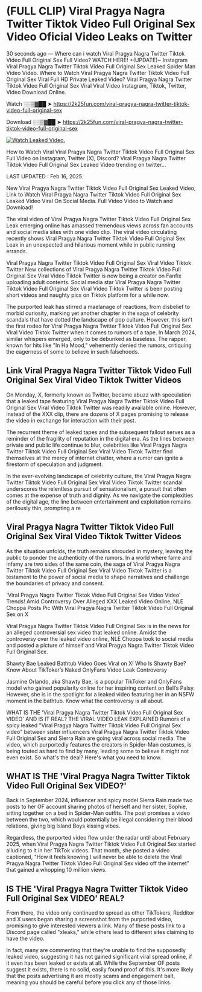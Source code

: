 # (FULL CLIP) Viral Pragya Nagra Twitter Tiktok Video Full Original Sex Video Oficial Video Leaks on Twitter

30 seconds ago — Where can i watch Viral Pragya Nagra Twitter Tiktok Video Full Original Sex Full Video? WATCH HERE! +(UPDATE)~ Instagram Viral Pragya Nagra Twitter Tiktok Video Full Original Sex Leaked Spider Man Video Video. Where to Watch Viral Pragya Nagra Twitter Tiktok Video Full Original Sex Viral Full HD Private Leaked Video? Viral Pragya Nagra Twitter Tiktok Video Full Original Sex Viral Viral Video Instagram, Tiktok, Twitter, Video Download Online.

Watch ░░▒▓██ ➤ https://2k25fun.com/viral-pragya-nagra-twitter-tiktok-video-full-original-sex

Download ░░▒▓██ ➤ https://2k25fun.com/viral-pragya-nagra-twitter-tiktok-video-full-original-sex

[![Watch Leaked Video.](https://miro.medium.com/v2/resize:fit:828/format:webp/1*cilzJN44JGOrTw9NJCrNHA.gif "Watch Leaked Video")](https://2k25fun.com/viral-pragya-nagra-twitter-tiktok-video-full-original-sex)

How to Watch Viral Viral Pragya Nagra Twitter Tiktok Video Full Original Sex Full Video on Instagram, Twitter (X), Discord? Viral Pragya Nagra Twitter Tiktok Video Full Original Sex Leaked Video trending on twitter...

LAST UPDATED : Feb 16, 2025.

New Viral Pragya Nagra Twitter Tiktok Video Full Original Sex Leaked Video, Link to Watch Viral Pragya Nagra Twitter Tiktok Video Full Original Sex Leaked Video Viral On Social Media. Full Video Video to Watch and Download!

The viral video of Viral Pragya Nagra Twitter Tiktok Video Full Original Sex Leak emerging online has amassed tremendous views across fan accounts and social media sites with one video clip. The viral video circulating recently shows Viral Pragya Nagra Twitter Tiktok Video Full Original Sex Leak in an unexpected and hilarious moment while in public running errands.

Viral Pragya Nagra Twitter Tiktok Video Full Original Sex Viral Video Tiktok Twitter New collections of Viral Pragya Nagra Twitter Tiktok Video Full Original Sex Viral Video Tiktok Twitter is now being a creator on Fanfix uploading adult contents. Social media star Viral Pragya Nagra Twitter Tiktok Video Full Original Sex Viral Video Tiktok Twitter is been posting short videos and naughty pics on Tiktok platform for a while now.

The purported leak has stirred a maelanage of reactions, from disbelief to morbid curiosity, marking yet another chapter in the saga of celebrity scandals that have dotted the landscape of pop culture. However, this isn't the first rodeo for Viral Pragya Nagra Twitter Tiktok Video Full Original Sex Viral Video Tiktok Twitter when it comes to rumors of a tape. In March 2024, similar whispers emerged, only to be debunked as baseless. The rapper, known for hits like "In Ha Mood," vehemently denied the rumors, critiquing the eagerness of some to believe in such falsehoods.

## Link Viral Pragya Nagra Twitter Tiktok Video Full Original Sex Viral Video Tiktok Twitter Videos

On Monday, X, formerly known as Twitter, became abuzz with speculation that a leaked tape featuring Viral Pragya Nagra Twitter Tiktok Video Full Original Sex Viral Video Tiktok Twitter was readily available online. However, instead of the XXX clip, there are dozens of X pages promising to release the video in exchange for interaction with their post.

The recurrent theme of leaked tapes and the subsequent fallout serves as a reminder of the fragility of reputation in the digital era. As the lines between private and public life continue to blur, celebrities like Viral Pragya Nagra Twitter Tiktok Video Full Original Sex Viral Video Tiktok Twitter find themselves at the mercy of internet chatter, where a rumor can ignite a firestorm of speculation and judgment.

In the ever-evolving landscape of celebrity culture, the Viral Pragya Nagra Twitter Tiktok Video Full Original Sex Viral Video Tiktok Twitter scandal underscores the relentless pursuit of sensationalism, a pursuit that often comes at the expense of truth and dignity. As we navigate the complexities of the digital age, the line between entertainment and exploitation remains perilously thin, prompting a re

##  Viral Pragya Nagra Twitter Tiktok Video Full Original Sex Viral Video Tiktok Twitter Videos

As the situation unfolds, the truth remains shrouded in mystery, leaving the public to ponder the authenticity of the rumors. In a world where fame and infamy are two sides of the same coin, the saga of Viral Pragya Nagra Twitter Tiktok Video Full Original Sex Viral Video Tiktok Twitter is a testament to the power of social media to shape narratives and challenge the boundaries of privacy and consent.

'Viral Pragya Nagra Twitter Tiktok Video Full Original Sex Video Video' Trends! Amid Controversy Over Alleged XXX Leaked Video Online, NLE Choppa Posts Pic With Viral Pragya Nagra Twitter Tiktok Video Full Original Sex on X

Viral Pragya Nagra Twitter Tiktok Video Full Original Sex is in the news for an alleged controversial sex video that leaked online. Amidst the controversy over the leaked video online, NLE Choppa took to social media and posted a picture of himself and Viral Pragya Nagra Twitter Tiktok Video Full Original Sex.

Shawty Bae Leaked Bathtub Video Goes Viral on X! Who Is Shawty Bae? Know About TikToker’s Naked OnlyFans Video Leak Controversy

Jasmine Orlando, aka Shawty Bae, is a popular TikToker and OnlyFans model who gained popularity online for her inspiring content on Bell’s Palsy. However, she is in the spotlight for a leaked video featuring her in an NSFW moment in the bathtub. Know what the controversy is all about.

WHAT IS THE 'Viral Pragya Nagra Twitter Tiktok Video Full Original Sex VIDEO' AND IS IT REAL? THE VIRAL VIDEO LEAK EXPLAINED Rumors of a spicy leaked "Viral Pragya Nagra Twitter Tiktok Video Full Original Sex video" between sister influencers Viral Pragya Nagra Twitter Tiktok Video Full Original Sex and Sierra Rain are going viral across social media. The video, which purportedly features the creators in Spider-Man costumes, is being touted as hard to find by many, leading some to believe it might not even exist. So what's the deal? Here's what you need to know.

## WHAT IS THE 'Viral Pragya Nagra Twitter Tiktok Video Full Original Sex VIDEO?'

Back in September 2024, influencer and spicy model Sierra Rain made two posts to her OF account sharing photos of herself and her sister, Sophie, sitting together on a bed in Spider-Man outfits. The post promises a video between the two, which would potentially be illegal considering their blood relations, giving big Island Boys kissing vibes.

Regardless, the purported video flew under the radar until about February 2025, when Viral Pragya Nagra Twitter Tiktok Video Full Original Sex started alluding to it in her TikTok videos. That month, she posted a video captioned, "How it feels knowing I will never be able to delete the Viral Pragya Nagra Twitter Tiktok Video Full Original Sex video off the internet" that gained a whopping 10 million views.

## IS THE 'Viral Pragya Nagra Twitter Tiktok Video Full Original Sex VIDEO' REAL?

From there, the video only continued to spread as other TikTokers, Redditor and X users began sharing a screenshot from the purported video, promising to give interested viewers a link. Many of these posts link to a Discord page called "xleaks," while others lead to different sites claiming to have the video.

In fact, many are commenting that they're unable to find the supposedly leaked video, suggesting it has not gained significant viral spread online, if it even has been leaked or exists at all. While the September OF posts suggest it exists, there is no solid, easily found proof of this. It's more likely that the posts advertising it are mostly scams and engagement bait, meaning you should be careful before you click any of those links.
